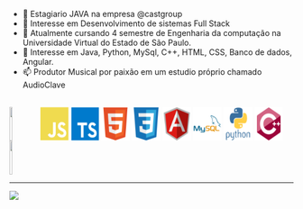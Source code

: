 - 👋 Estagiario JAVA na empresa @castgroup
- 👀 Interesse em Desenvolvimento de sistemas Full Stack
- 🌱 Atualmente cursando 4 semestre de Engenharia da computação na Universidade Virtual do Estado de São Paulo.
- 💞️ Interesse em Java, Python, MySql, C++, HTML, CSS, Banco de dados, Angular.
- 📫 Produtor Musical por paixão em um estudio próprio chamado AudioClave
<div style="display: inline_block"><br>
  <img align="center" height="60" width="10%" src="https://cdn.jsdelivr.net/gh/devicons/devicon/icons/java/java-original.svg" />
  <img align="center" height="60" width="10%" src="https://raw.githubusercontent.com/devicons/devicon/master/icons/javascript/javascript-plain.svg">
  <img align="center" height="60" width="10%" src="https://raw.githubusercontent.com/devicons/devicon/master/icons/typescript/typescript-plain.svg">
  <img align="center" height="60" width="10%" src="https://raw.githubusercontent.com/devicons/devicon/master/icons/html5/html5-original.svg">
  <img align="center" height="60" width="10%" src="https://raw.githubusercontent.com/devicons/devicon/master/icons/css3/css3-original.svg">
  <img align="center" height="60" width="10%" src="https://github.com/devicons/devicon/blob/master/icons/angularjs/angularjs-original.svg">
  <img align="center" height="60" width="10%" src="https://github.com/devicons/devicon/blob/master/icons/mysql/mysql-original-wordmark.svg">
  <img align="center" height="60" width="10%" src="https://github.com/devicons/devicon/blob/master/icons/python/python-original-wordmark.svg">
  <img align="center" height="60" width="10%" src="https://github.com/devicons/devicon/blob/master/icons/cplusplus/cplusplus-original.svg">
  <img align="center" height="60" width="10%" src="https://giffiles.alphacoders.com/209/209661.gif">
</div>
<hr>
 <div>
  <img width="830" src="https://github-readme-stats.vercel.app/api/top-langs/?username=TonnyJames&layout=compact&langs_count=7&theme=dracula"/>
</div>
